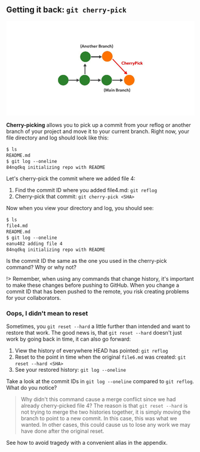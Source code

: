 ## Getting it back: `git cherry-pick`

![Alt text](docs/img/image-13.png)

**Cherry-picking** allows you to pick up a commit from your reflog or another branch of your project and move it to your current branch. Right now, your file directory and log should look like this:

```shell-session
$ ls
README.md
$ git log --oneline
84nqdkq initializing repo with README
```

Let's cherry-pick the commit where we added file 4:

1. Find the commit ID where you added file4.md: `git reflog`
1. Cherry-pick that commit: `git cherry-pick <SHA>`

Now when you view your directory and log, you should see:

```shell-session
$ ls
file4.md
README.md
$ git log --oneline
eanu482 adding file 4
84nqdkq initializing repo with README
```

Is the commit ID the same as the one you used in the cherry-pick command? Why or why not?

!> Remember, when using any commands that change history, it's important to make these changes before pushing to GitHub. When you change a commit ID that has been pushed to the remote, you risk creating problems for your collaborators.

### Oops, I didn't mean to reset

Sometimes, you `git reset --hard` a little further than intended and want to restore that work. The good news is, that `git reset --hard` doesn't just work by going back in time, it can also go forward:

1. View the history of everywhere HEAD has pointed: `git reflog`
1. Reset to the point in time when the original `file6.md` was created: `git reset --hard <SHA>`
1. See your restored history: `git log --oneline`

Take a look at the commit IDs in `git log --oneline` compared to `git reflog`. What do you notice?

> Why didn't this command cause a merge conflict since we had already cherry-picked file 4? The reason is that `git reset --hard` is not trying to merge the two histories together, it is simply moving the branch to point to a new commit. In this case, this was what we wanted. In other cases, this could cause us to lose any work we may have done after the original reset.

See how to avoid tragedy with a convenient alias in the appendix.
